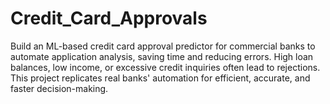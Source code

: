 # Credit_Card_Approvals
Build an ML-based credit card approval predictor for commercial banks to automate application analysis, saving time and reducing errors. High loan balances, low income, or excessive credit inquiries often lead to rejections. This project replicates real banks' automation for efficient, accurate, and faster decision-making.
